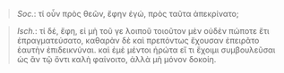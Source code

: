 

>  *Soc.*: τί οὖν πρὸς θεῶν, ἔφην ἐγώ, πρὸς ταῦτα ἀπεκρίνατο;



>  *Isch.*: τί δέ, ἔφη, εἰ μὴ τοῦ γε λοιποῦ τοιοῦτον μὲν οὐδὲν πώποτε ἔτι ἐπραγματεύσατο, καθαρὰν δὲ καὶ πρεπόντως ἔχουσαν ἐπειρᾶτο ἑαυτὴν ἐπιδεικνύναι. καὶ ἐμὲ μέντοι ἠρώτα εἴ τι ἔχοιμι συμβουλεῦσαι ὡς ἂν τῷ ὄντι καλὴ φαίνοιτο, ἀλλὰ μὴ μόνον δοκοίη.